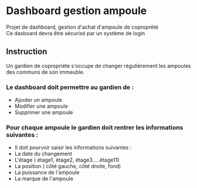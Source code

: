 # Dashboard gestion ampoule

Projet de dashboard, gestion d'achat d'ampoule de coproprété
<br/>
Ce dasboard devra être sécurisé par un système de login


## Instruction 
Un gardien de copropriéte s'occupe de changer régulièrement les ampoules des communs de son immeuble.
### Le dashboard doit permettre au gardien de :
* Ajouter un ampoule
* Modifier une ampoule
* Supprimer une ampoule

### Pour chaque ampoule le gardien doit rentrer les informations suivantes :
* Il doit pourvoir saisir les informations suivantes :
* La date du changement
* L'étage ( étage1, étage2, étage3.....étage11)
* La position ( côté gauche, côté droite, fond)
* La puissance de l'ampoule
* La marque de l'ampoule
